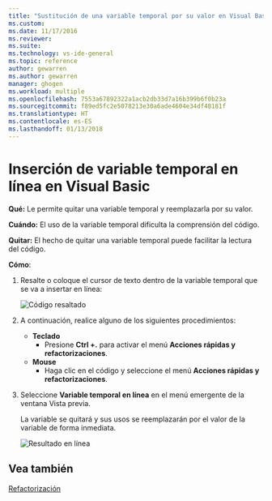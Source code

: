 ```yaml
---
title: "Sustitución de una variable temporal por su valor en Visual Basic | Microsoft Docs"
ms.custom: 
ms.date: 11/17/2016
ms.reviewer: 
ms.suite: 
ms.technology: vs-ide-general
ms.topic: reference
author: gewarren
ms.author: gewarren
manager: ghogen
ms.workload: multiple
ms.openlocfilehash: 7553a67892322a1acb2db33d7a16b399b6f0b23a
ms.sourcegitcommit: f89ed5fc2e5078213e30a6ade4604e34df48181f
ms.translationtype: HT
ms.contentlocale: es-ES
ms.lasthandoff: 01/13/2018
---
```

# <a name="inline-a-temporary-variable-in-visual-basic"></a>Inserción de variable temporal en línea en Visual Basic

**Qué:** Le permite quitar una variable temporal y reemplazarla por su valor.

**Cuándo:** El uso de la variable temporal dificulta la comprensión del código.

**Quitar:** El hecho de quitar una variable temporal puede facilitar la lectura del código.

**Cómo**:

1. Resalte o coloque el cursor de texto dentro de la variable temporal que se va a insertar en línea:

   ![Código resaltado](media/inline-highlight-vb.png)

1. A continuación, realice alguno de los siguientes procedimientos:
   * **Teclado**
     * Presione **Ctrl +.** para activar el menú **Acciones rápidas y refactorizaciones**.
   * **Mouse**
     * Haga clic en el código y seleccione el menú **Acciones rápidas y refactorizaciones**.

1. Seleccione **Variable temporal en línea** en el menú emergente de la ventana Vista previa.

   La variable se quitará y sus usos se reemplazarán por el valor de la variable de forma inmediata.

   ![Resultado en línea](media/inline-result-vb.png)

## <a name="see-also"></a>Vea también

[Refactorización](../refactoring-in-visual-studio.md)